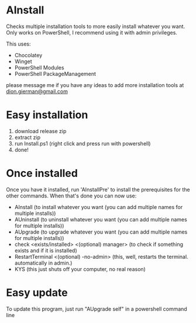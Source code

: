 # AInstall
Checks multiple installation tools to more easily install whatever you want. 
Only works on PowerShell, I recommend using it with admin privileges.

This uses:
- Chocolatey
- Winget
- PowerShell Modules
- PowerShell PackageManagement

please message me if you have any ideas to add more installation tools at dion.gierman@gmail.com

# Easy installation
1. download release zip
2. extract zip
3. run Install.ps1 (right click and press run with powershell)
4. done!

# Once installed
Once you have it installed, run 'AInstallPre' to install the prerequisites for the other commands.
When that's done you can now use:
- AInstall <name> (to install whatever you want (you can add multiple names for multiple installs))
- AUninstall <name> (to uninstall whatever you want (you can add multiple names for multiple installs))
- AUpgrade <name> (to upgrade whatever you want (you can add multiple names for multiple installs))
- check <exists/installed> <name> <(optional) manager> (to check if something exists and if it is installed)
- RestartTerminal <(optional) -no-admin> (this, well, restarts the terminal. automatically in admin.)
- KYS (this just shuts off your computer, no real reason)

# Easy update
To update this program, just run "AUpgrade self" in a powershell command line
